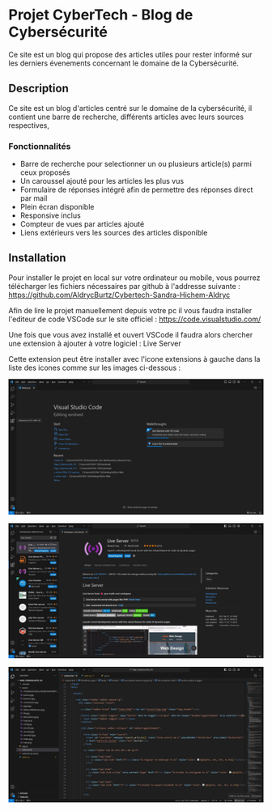 
# Projet CyberTech - Blog de Cybersécurité

Ce site est un blog qui propose des articles utiles pour rester informé sur les derniers évenements concernant le domaine de la Cybersécurité.

## Description

Ce site est un blog d'articles centré sur le domaine de la cybersécurité, il contient une barre de recherche, différents articles avec leurs sources respectives, 

### Fonctionnalités
- Barre de recherche pour selectionner un ou plusieurs article(s) parmi ceux proposés
- Un caroussel ajouté pour les articles les plus vus
- Formulaire de réponses intégré afin de permettre des réponses direct par mail
- Plein écran disponible
- Responsive inclus
- Compteur de vues par articles ajouté
- Liens extérieurs vers les sources des articles disponible

## Installation

Pour installer le projet en local sur votre ordinateur ou mobile, vous pourrez télécharger les fichiers nécessaires par github à l'addresse suivante : https://github.com/AldrycBurtz/Cybertech-Sandra-Hichem-Aldryc

Afin de lire le projet manuellement depuis votre pc il vous faudra installer l'editeur de code VSCode sur le site officiel : https://code.visualstudio.com/

Une fois que vous avez installé et ouvert VSCode il faudra alors chercher une extension à ajouter à votre logiciel : Live Server

Cette extension peut être installer avec l'icone extensions à gauche dans la liste des icones comme sur les images ci-dessous :

![alt text](https://github.com/AldrycBurtz/Cybertech-Sandra-Hichem-Aldryc/blob/master/assets/images/Visual%20Studio%20Code%2007_02_2024%2013_08_14.jpg)

![alt text](https://github.com/AldrycBurtz/Cybertech-Sandra-Hichem-Aldryc/blob/master/assets/images/Visual%20Studio%20Code%2007_02_2024%2013_08_34.jpg)

![alt text](https://github.com/AldrycBurtz/Cybertech-Sandra-Hichem-Aldryc/blob/master/assets/images/Visual%20Studio%20Code%2007_02_2024%2013_11_39.jpg)

